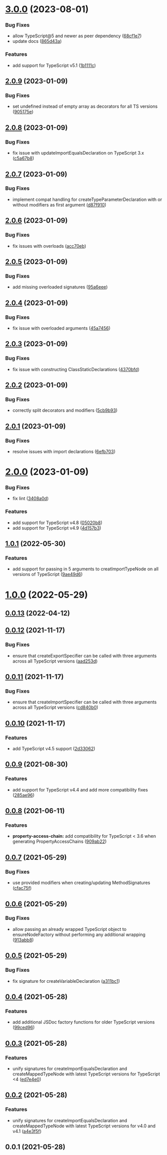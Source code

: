 # [3.0.0](https://github.com/wessberg/compatfactory/compare/v2.0.9...v3.0.0) (2023-08-01)


### Bug Fixes

* allow TypeScript@5 and newer as peer dependency ([68cf1e7](https://github.com/wessberg/compatfactory/commit/68cf1e71f4ca6e1455cc075d3a18ef03f2293abf))
* update docs ([865d43a](https://github.com/wessberg/compatfactory/commit/865d43a9e2b72abd2f9bd6a03ab51630d9de028b))


### Features

* add support for TypeScript v5.1 ([1b1111c](https://github.com/wessberg/compatfactory/commit/1b1111c7e1595f941d9d9781d2a23a0d5f08f8a1))



## [2.0.9](https://github.com/wessberg/compatfactory/compare/v2.0.8...v2.0.9) (2023-01-09)


### Bug Fixes

* set undefined instead of empty array as decorators for all TS versions ([905175e](https://github.com/wessberg/compatfactory/commit/905175e43b803dd1cb948f63e025478036a79c81))



## [2.0.8](https://github.com/wessberg/compatfactory/compare/v2.0.7...v2.0.8) (2023-01-09)


### Bug Fixes

* fix issue with updateImportEqualsDeclaration on TypeScript 3.x ([c5a67b8](https://github.com/wessberg/compatfactory/commit/c5a67b879bf5cac7f0f1d76f99626852afa1f157))



## [2.0.7](https://github.com/wessberg/compatfactory/compare/v2.0.6...v2.0.7) (2023-01-09)


### Bug Fixes

* implement compat handling for createTypeParameterDeclaration with or without modifiers as first argument ([d87f910](https://github.com/wessberg/compatfactory/commit/d87f910223e2a45e730b8a2b58f25b61ea464ce9))



## [2.0.6](https://github.com/wessberg/compatfactory/compare/v2.0.5...v2.0.6) (2023-01-09)


### Bug Fixes

* fix issues with overloads ([acc70eb](https://github.com/wessberg/compatfactory/commit/acc70eb4bc894b88f72c87093992962a29d69574))



## [2.0.5](https://github.com/wessberg/compatfactory/compare/v2.0.4...v2.0.5) (2023-01-09)


### Bug Fixes

* add missing overloaded signatures ([95a6eee](https://github.com/wessberg/compatfactory/commit/95a6eee5fc0fe21b8541cc96eae63919a5fb0372))



## [2.0.4](https://github.com/wessberg/compatfactory/compare/v2.0.3...v2.0.4) (2023-01-09)


### Bug Fixes

* fix issue with overloaded arguments ([45a7456](https://github.com/wessberg/compatfactory/commit/45a7456f2c455ce2f8dffee66632bb8a23e3dca6))



## [2.0.3](https://github.com/wessberg/compatfactory/compare/v2.0.2...v2.0.3) (2023-01-09)


### Bug Fixes

* fix issue with constructing ClassStaticDeclarations ([4370bfd](https://github.com/wessberg/compatfactory/commit/4370bfdae6ed1588dd452a60dd3d0710da7638cd))



## [2.0.2](https://github.com/wessberg/compatfactory/compare/v2.0.1...v2.0.2) (2023-01-09)


### Bug Fixes

* correctly split decorators and modifiers ([5cb9b93](https://github.com/wessberg/compatfactory/commit/5cb9b9301b050f85a4d8a604cf2ecf353d01f35c))



## [2.0.1](https://github.com/wessberg/compatfactory/compare/v2.0.0...v2.0.1) (2023-01-09)


### Bug Fixes

* resolve issues with import declarations ([6efb703](https://github.com/wessberg/compatfactory/commit/6efb703bd2aff6e8e8fc1c297afcff825ae64a83))



# [2.0.0](https://github.com/wessberg/compatfactory/compare/v1.0.1...v2.0.0) (2023-01-09)


### Bug Fixes

* fix lint ([3408a0d](https://github.com/wessberg/compatfactory/commit/3408a0dd93719ade333f08fb83926b151c0103a3))


### Features

* add support for TypeScript v4.8 ([05020b8](https://github.com/wessberg/compatfactory/commit/05020b85fd72dc5c305463bf68804fde26a0d74a))
* add support for TypeScript v4.9 ([4d157b3](https://github.com/wessberg/compatfactory/commit/4d157b31f29048ebbb81724eda414c1298f6aebe))



## [1.0.1](https://github.com/wessberg/compatfactory/compare/v1.0.0...v1.0.1) (2022-05-30)


### Features

* add support for passing in 5 arguments to creatImportTypeNode on all versions of TypeScript ([9ae49d6](https://github.com/wessberg/compatfactory/commit/9ae49d6c11cfd2093c8de3bb8878f75ed07b92ca))



# [1.0.0](https://github.com/wessberg/compatfactory/compare/v0.0.13...v1.0.0) (2022-05-29)



## [0.0.13](https://github.com/wessberg/compatfactory/compare/v0.0.12...v0.0.13) (2022-04-12)



## [0.0.12](https://github.com/wessberg/compatfactory/compare/v0.0.11...v0.0.12) (2021-11-17)


### Bug Fixes

* ensure that createExportSpecifier can be called with three arguments across all TypeScript versions ([aad253d](https://github.com/wessberg/compatfactory/commit/aad253ddd5a2d7442a792a66d9e4d7353cabb96a))



## [0.0.11](https://github.com/wessberg/compatfactory/compare/v0.0.10...v0.0.11) (2021-11-17)


### Bug Fixes

* ensure that createImportSpecifier can be called with three arguments across all TypeScript versions ([cd840b0](https://github.com/wessberg/compatfactory/commit/cd840b093f9f2d01eda3bd7cf766a1d443dcb2d5))



## [0.0.10](https://github.com/wessberg/compatfactory/compare/v0.0.9...v0.0.10) (2021-11-17)


### Features

* add TypeScript v4.5 support ([2d33062](https://github.com/wessberg/compatfactory/commit/2d33062a4a840644aae884b258d4a8e0ffa38a43))



## [0.0.9](https://github.com/wessberg/compatfactory/compare/v0.0.8...v0.0.9) (2021-08-30)


### Features

* add support for TypeScript v4.4 and add more compatibility fixes ([285ae96](https://github.com/wessberg/compatfactory/commit/285ae96bd83c1420fe7ff1b8130ab72eaf7370f8))



## [0.0.8](https://github.com/wessberg/compatfactory/compare/v0.0.7...v0.0.8) (2021-06-11)


### Features

* **property-access-chain:** add compatibility for TypeScript < 3.6 when generating PropertyAccessChains ([909ab22](https://github.com/wessberg/compatfactory/commit/909ab22084c9070b1bb974c281c5c7b9a0548a76))



## [0.0.7](https://github.com/wessberg/compatfactory/compare/v0.0.6...v0.0.7) (2021-05-29)


### Bug Fixes

* use provided modifiers when creating/updating MethodSignatures ([cfac75f](https://github.com/wessberg/compatfactory/commit/cfac75fcd593384d5d3b1c1a4066f5f769f50eaf))



## [0.0.6](https://github.com/wessberg/compatfactory/compare/v0.0.5...v0.0.6) (2021-05-29)


### Bug Fixes

* allow passing an already wrapped TypeScript object to ensureNodeFactory without performing any additional wrapping ([913abb8](https://github.com/wessberg/compatfactory/commit/913abb8f7e7218876013a5f3cf48dd3f748f404e))



## [0.0.5](https://github.com/wessberg/compatfactory/compare/v0.0.4...v0.0.5) (2021-05-29)


### Bug Fixes

* fix signature for createVariableDeclaration ([a311bc1](https://github.com/wessberg/compatfactory/commit/a311bc17ca73c8d899f160afed606f6ef49d3fa5))



## [0.0.4](https://github.com/wessberg/compatfactory/compare/v0.0.3...v0.0.4) (2021-05-28)


### Features

* add additional JSDoc factory functions for older TypeScript versions ([99ced96](https://github.com/wessberg/compatfactory/commit/99ced9601698114282b4a57c1d3afec6fc51c960))



## [0.0.3](https://github.com/wessberg/compatfactory/compare/v0.0.2...v0.0.3) (2021-05-28)


### Features

* unify signatures for createImportEqualsDeclaration and createMappedTypeNode with latest TypeScript versions for TypeScript <4 ([ed7e4e0](https://github.com/wessberg/compatfactory/commit/ed7e4e07e11749f487ad7663e6a5e662f34f9c8f))



## [0.0.2](https://github.com/wessberg/compatfactory/compare/v0.0.1...v0.0.2) (2021-05-28)


### Features

* unify signatures for createImportEqualsDeclaration and createMappedTypeNode with latest TypeScript versions for v4.0 and v4.1 ([a4e3f5f](https://github.com/wessberg/compatfactory/commit/a4e3f5f9b04108f0c1d188ed6a3d5eff689aff09))



## 0.0.1 (2021-05-28)



